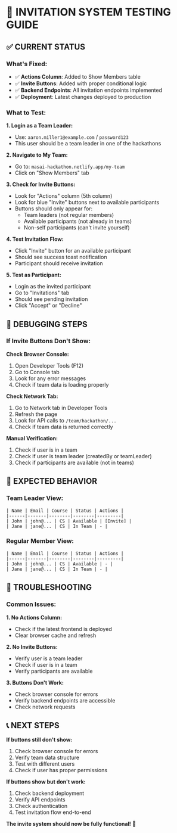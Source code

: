 # 🎯 **INVITATION SYSTEM TESTING GUIDE**

## ✅ **CURRENT STATUS**

### **What's Fixed:**
- ✅ **Actions Column**: Added to Show Members table
- ✅ **Invite Buttons**: Added with proper conditional logic
- ✅ **Backend Endpoints**: All invitation endpoints implemented
- ✅ **Deployment**: Latest changes deployed to production

### **What to Test:**

**1. Login as a Team Leader:**
- Use: `aaron.miller1@example.com` / `password123`
- This user should be a team leader in one of the hackathons

**2. Navigate to My Team:**
- Go to: `masai-hackathon.netlify.app/my-team`
- Click on "Show Members" tab

**3. Check for Invite Buttons:**
- Look for "Actions" column (5th column)
- Look for blue "Invite" buttons next to available participants
- Buttons should only appear for:
  - Team leaders (not regular members)
  - Available participants (not already in teams)
  - Non-self participants (can't invite yourself)

**4. Test Invitation Flow:**
- Click "Invite" button for an available participant
- Should see success toast notification
- Participant should receive invitation

**5. Test as Participant:**
- Login as the invited participant
- Go to "Invitations" tab
- Should see pending invitation
- Click "Accept" or "Decline"

## 🔧 **DEBUGGING STEPS**

### **If Invite Buttons Don't Show:**

**Check Browser Console:**
1. Open Developer Tools (F12)
2. Go to Console tab
3. Look for any error messages
4. Check if team data is loading properly

**Check Network Tab:**
1. Go to Network tab in Developer Tools
2. Refresh the page
3. Look for API calls to `/team/hackathon/...`
4. Check if team data is returned correctly

**Manual Verification:**
1. Check if user is in a team
2. Check if user is team leader (createdBy or teamLeader)
3. Check if participants are available (not in teams)

## 🎯 **EXPECTED BEHAVIOR**

### **Team Leader View:**
```
| Name | Email | Course | Status | Actions |
|------|-------|--------|--------|---------|
| John | john@... | CS | Available | [Invite] |
| Jane | jane@... | CS | In Team | - |
```

### **Regular Member View:**
```
| Name | Email | Course | Status | Actions |
|------|-------|--------|--------|---------|
| John | john@... | CS | Available | - |
| Jane | jane@... | CS | In Team | - |
```

## 🚨 **TROUBLESHOOTING**

### **Common Issues:**

**1. No Actions Column:**
- Check if the latest frontend is deployed
- Clear browser cache and refresh

**2. No Invite Buttons:**
- Verify user is a team leader
- Check if user is in a team
- Verify participants are available

**3. Buttons Don't Work:**
- Check browser console for errors
- Verify backend endpoints are accessible
- Check network requests

## 📞 **NEXT STEPS**

**If buttons still don't show:**
1. Check browser console for errors
2. Verify team data structure
3. Test with different users
4. Check if user has proper permissions

**If buttons show but don't work:**
1. Check backend deployment
2. Verify API endpoints
3. Check authentication
4. Test invitation flow end-to-end

**The invite system should now be fully functional!** 🎉
